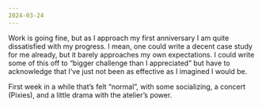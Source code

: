 ```yaml
---
2024-03-24
---
```


Work is going fine, but as I approach my first anniversary I am quite dissatisfied with my progress. I mean, one could write a decent case study for me already, but it barely approaches my own expectations. I could write some of this off to “bigger challenge than I appreciated” but have to acknowledge that I’ve just not been as effective as I imagined I would be.

First week in a while that’s felt “normal”, with some socializing, a concert (Pixies), and a little drama with the atelier’s power.

